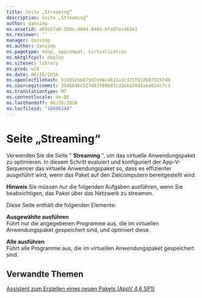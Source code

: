 ```yaml
---
title: Seite „Streaming“
description: Seite „Streaming“
author: dansimp
ms.assetid: a69a57a0-1bbe-4604-840d-bfa87ec463e1
ms.reviewer: ''
manager: dansimp
ms.author: dansimp
ms.pagetype: mdop, appcompat, virtualization
ms.mktglfcycl: deploy
ms.sitesec: library
ms.prod: w10
ms.date: 06/16/2016
ms.openlocfilehash: b3181ebb679d7e94c4611a3c375f932b0752574b
ms.sourcegitcommit: 354664bc527d93f80687cd2eba70d1eea024c7c3
ms.translationtype: MT
ms.contentlocale: de-DE
ms.lasthandoff: 06/26/2020
ms.locfileid: "10806244"
---
```

# Seite „Streaming“


Verwenden Sie die Seite " **Streaming** ", um das virtuelle Anwendungspaket zu optimieren. In diesem Schritt evaluiert und konfiguriert der App-V-Sequencer das virtuelle Anwendungspaket so, dass es effizienter ausgeführt wird, wenn das Paket auf den Zielcomputern bereitgestellt wird.

**Hinweis**  Sie müssen nur die folgenden Aufgaben ausführen, wenn Sie beabsichtigen, das Paket über das Netzwerk zu streamen.

 

Diese Seite enthält die folgenden Elemente:

<a href="" id="run-selected"></a>**Ausgewählte ausführen**  
Führt nur die angegebenen Programme aus, die im virtuellen Anwendungspaket gespeichert sind, und optimiert diese.

<a href="" id="run-all"></a>**Alle ausführen**  
Führt alle Programme aus, die im virtuellen Anwendungspaket gespeichert sind.

## Verwandte Themen


[Assistent zum Erstellen eines neuen Pakets (AppV 4,6 SP1)](create-new-package-wizard---appv-46-sp1-.md)

 

 





